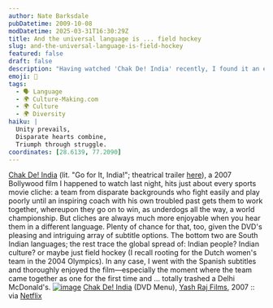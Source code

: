 ```yaml
---
author: Nate Barksdale
pubDatetime: 2009-10-08
modDatetime: 2025-03-31T16:30:29Z
title: And the universal language is ... field hockey
slug: and-the-universal-language-is-field-hockey
featured: false
draft: false
description: "Having watched 'Chak De! India' recently, I found it an entertaining take on the sports underdog narrative, enriched by its cultural nuances."
emoji: 🏑
tags:
  - 🗣️ Language
  - 🌍 Culture-Making.com
  - 🌍 Culture
  - 🌍 Diversity
haiku: |
  Unity prevails,  
  Disparate hearts combine,  
  Triumph through struggle.
coordinates: [28.6139, 77.2090]
---
```


[Chak De! India](http://en.wikipedia.org/wiki/Chak_De!_India) (lit. "Go for It, India!"; theatrical trailer [here](http://www.youtube.com/watch?v=_NWwrarwqPE)), a 2007 Bollywood film I happened to watch last night, hits just about every sports movie cliche: a team from disparate backgrounds who fight easily and play poorly until an inspiring coach with his own troubled past gets them to work together, whereupon they go on to win, as underdogs all the way, a world championship. But cliches are always much more enjoyable when you hear them in a different language. Plenty of chance for that, too, given the DVD's pleasing and intriguing array of subtitle options. The bottom two are South Indian languages; the rest trace the global spread of: Indian people? Indian culture? or maybe just field hockey (I recall rooting for the Dutch women's team in the 2004 Olympics). In any case, I went with the Spanish subtitles and thoroughly enjoyed the film—especially the moment where the team came together as one for the first time and ... totally trashed a Delhi McDonald's. [![image](http://culture-making.com/media/photo.jpg)](http://en.wikipedia.org/wiki/Chak_De!_India)
[Chak De! India](http://en.wikipedia.org/wiki/Chak_De!_India) (DVD Menu), [Yash Raj Films](http://www.yashrajfilms.com/), 2007 :: via [Netflix](http://web.archive.org/web/20100814141355/http://www.netflix.com:80/Movie/Chak_De_India/70077853?)
